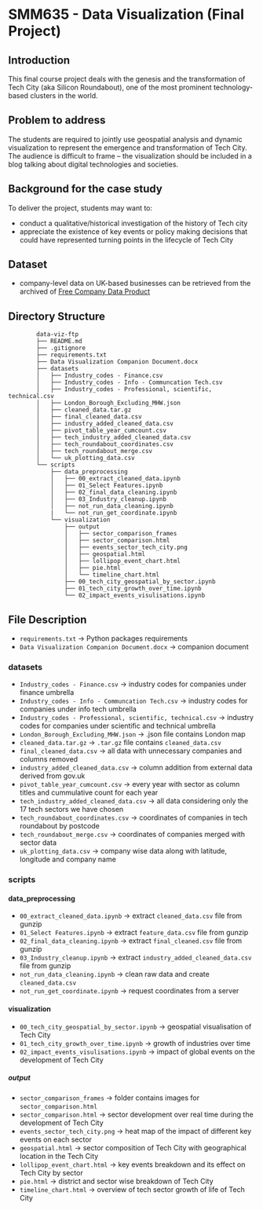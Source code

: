 # **SMM635 - Data Visualization (Final Project)**

## Introduction

This final course project deals with the genesis and the transformation of Tech City (aka Silicon Roundabout), one of the most prominent technology-based clusters in the world.

## Problem to address

The students are required to jointly use geospatial analysis and dynamic visualization to represent the emergence and transformation of Tech City. The audience is difficult to frame – the visualization should be included in a blog talking about digital technologies and societies.

## Background for the case study

To deliver the project, students may want to:

- conduct a qualitative/historical investigation of the history of Tech city
- appreciate the existence of key events or policy making decisions that could have represented turning points in the lifecycle of Tech City

## **Dataset**
- company-level data on UK-based businesses can be retrieved from the archived of [Free Company Data Product](http://download.companieshouse.gov.uk/en_output.html)

## **Directory Structure**

```
        data-viz-ftp
        ├── README.md
        ├── .gitignore
        ├── requirements.txt
        ├── Data Visualization Companion Document.docx
        ├── datasets
        │   ├── Industry_codes - Finance.csv
        │   ├── Industry_codes - Info - Communcation Tech.csv
        │   ├── Industry_codes - Professional, scientific, technical.csv
        │   ├── London_Borough_Excluding_MHW.json
        │   ├── cleaned_data.tar.gz
        │   ├── final_cleaned_data.csv
        │   ├── industry_added_cleaned_data.csv
        │   ├── pivot_table_year_cumcount.csv
        │   ├── tech_industry_added_cleaned_data.csv
        │   ├── tech_roundabout_coordinates.csv
        │   ├── tech_roundabout_merge.csv
        │   └── uk_plotting_data.csv
        └── scripts
            ├── data_preprocessing
            │   ├── 00_extract_cleaned_data.ipynb
            │   ├── 01_Select Features.ipynb
            │   ├── 02_final_data_cleaning.ipynb
            │   ├── 03_Industry_cleanup.ipynb
            │   ├── not_run_data_cleaning.ipynb
            |   └── not_run_get_coordinate.ipynb
            └── visualization
                ├── output
                │   ├── sector_comparison_frames
                │   ├── sector_comparison.html
                │   ├── events_sector_tech_city.png
                │   ├── geospatial.html
                │   ├── lollipop_event_chart.html
                │   ├── pie.html
                │   └── timeline_chart.html
                ├── 00_tech_city_geospatial_by_sector.ipynb
                ├── 01_tech_city_growth_over_time.ipynb
                └── 02_impact_events_visulisations.ipynb

```

## File Description
-   `requirements.txt` -> Python packages requirements
-   `Data Visualization Companion Document.docx` -> companion document
### datasets
-   `Industry_codes - Finance.csv` -> industry codes for companies under finance umbrella
-   `Industry_codes - Info - Communcation Tech.csv` -> industry codes for companies under info tech umbrella
-   `Industry_codes - Professional, scientific, technical.csv` -> industry codes for companies under scientific and technical umbrella
-   `London_Borough_Excluding_MHW.json` -> .json file contains London map
-   `cleaned_data.tar.gz` -> `.tar.gz` file contains `cleaned_data.csv`
-   `final_cleaned_data.csv` -> all data with unnecessary companies and columns removed
-   `industry_added_cleaned_data.csv` -> column addition from external data derived from gov.uk
-   `pivot_table_year_cumcount.csv` -> every year with sector as column titles and cummulative count for each year
-   `tech_industry_added_cleaned_data.csv` -> all data considering only the 17 tech sectors we have chosen
-   `tech_roundabout_coordinates.csv` -> coordinates of companies in tech roundabout by postcode
-   `tech_roundabout_merge.csv` -> coordinates of companies merged with sector data
-   `uk_plotting_data.csv` -> company wise data along with latitude, longitude and company name

### scripts
#### data_preprocessing
-   `00_extract_cleaned_data.ipynb` -> extract `cleaned_data.csv` file from gunzip
-   `01_Select Features.ipynb` -> extract `feature_data.csv` file from gunzip
-   `02_final_data_cleaning.ipynb` ->  extract `final_cleaned.csv` file from gunzip
-   `03_Industry_cleanup.ipynb` ->  extract `industry_added_cleaned_data.csv` file from gunzip
-   `not_run_data_cleaning.ipynb` -> clean raw data and create `cleaned_data.csv`
-   `not_run_get_coordinate.ipynb` -> request coordinates from a server


#### visualization
-   `00_tech_city_geospatial_by_sector.ipynb` -> geospatial visualisation of Tech City
-   `01_tech_city_growth_over_time.ipynb` -> growth of industries over time
-   `02_impact_events_visulisations.ipynb` -> impact of global events on the development of Tech City

##### output
-   `sector_comparison_frames` -> folder contains images for `sector_comparison.html`
-   `sector_comparison.html` -> sector development over real time during the development of Tech City
-   `events_sector_tech_city.png` -> heat map of the impact of different key events on each sector
-   `geospatial.html` ->  sector composition of Tech City with geographical location in the Tech City
-   `lollipop_event_chart.html` -> key events breakdown and its effect on Tech City by sector
-   `pie.html` -> district and sector wise breakdown of Tech City
-   `timeline_chart.html` -> overview of tech sector growth of life of Tech City
